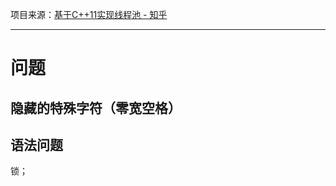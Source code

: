 项目来源：[基于C++11实现线程池 - 知乎](https://zhuanlan.zhihu.com/p/367309864)

---

# 
# 问题

## 隐藏的特殊字符（零宽空格）


## 语法问题

锁；